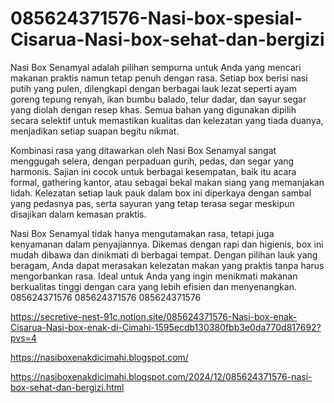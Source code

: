 # 085624371576-Nasi-box-spesial-Cisarua-Nasi-box-sehat-dan-bergizi
Nasi Box Senamyal adalah pilihan sempurna untuk Anda yang mencari makanan praktis namun tetap penuh dengan rasa. Setiap box berisi nasi putih yang pulen, dilengkapi dengan berbagai lauk lezat seperti ayam goreng tepung renyah, ikan bumbu balado, telur dadar, dan sayur segar yang diolah dengan resep khas. Semua bahan yang digunakan dipilih secara selektif untuk memastikan kualitas dan kelezatan yang tiada duanya, menjadikan setiap suapan begitu nikmat.

Kombinasi rasa yang ditawarkan oleh Nasi Box Senamyal sangat menggugah selera, dengan perpaduan gurih, pedas, dan segar yang harmonis. Sajian ini cocok untuk berbagai kesempatan, baik itu acara formal, gathering kantor, atau sebagai bekal makan siang yang memanjakan lidah. Kelezatan setiap lauk pauk dalam box ini diperkaya dengan sambal yang pedasnya pas, serta sayuran yang tetap terasa segar meskipun disajikan dalam kemasan praktis.

Nasi Box Senamyal tidak hanya mengutamakan rasa, tetapi juga kenyamanan dalam penyajiannya. Dikemas dengan rapi dan higienis, box ini mudah dibawa dan dinikmati di berbagai tempat. Dengan pilihan lauk yang beragam, Anda dapat merasakan kelezatan makan yang praktis tanpa harus mengorbankan rasa. Ideal untuk Anda yang ingin menikmati makanan berkualitas tinggi dengan cara yang lebih efisien dan menyenangkan.
085624371576
085624371576
085624371576

https://secretive-nest-91c.notion.site/085624371576-Nasi-box-enak-Cisarua-Nasi-box-enak-di-Cimahi-1595ecdb130380fbb3e0da770d817692?pvs=4


https://nasiboxenakdicimahi.blogspot.com/

https://nasiboxenakdicimahi.blogspot.com/2024/12/085624371576-nasi-box-sehat-dan-bergizi.html

